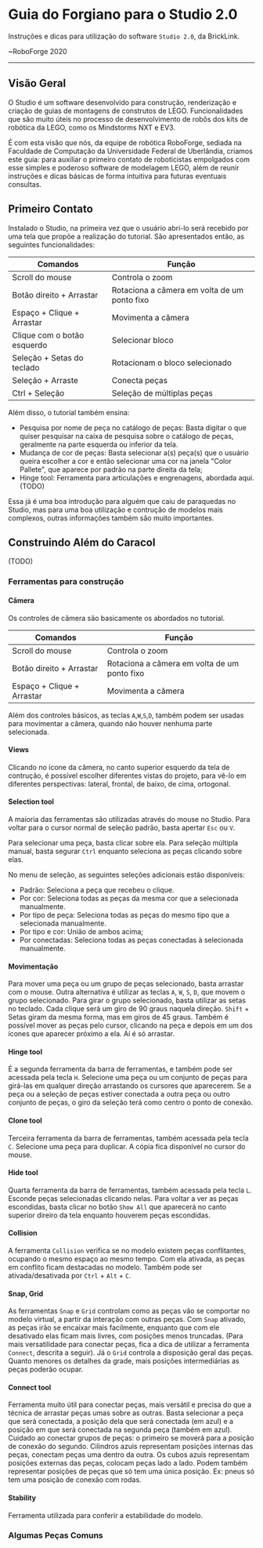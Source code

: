 # Guia do Forgiano para o Studio 2.0
Instruções e dicas para utilização do software `Studio 2.0`, da BrickLink.

~RoboForge 2020
***

## Visão Geral
O Studio é um software desenvolvido para construção, renderização e criação de guias de montagens de construtos de LEGO. Funcionalidades que são muito úteis no processo de desenvolvimento de robôs dos kits de robótica da LEGO, como os Mindstorms NXT e EV3.

É com esta visão que nós, da equipe de robótica RoboForge, sediada na Faculdade de Computação da Universidade Federal de Uberlândia, criamos este guia: para auxiliar o primeiro contato de roboticistas empolgados com esse simples e poderoso software de modelagem LEGO, além de reunir instruções e dicas básicas de forma intuitiva para futuras eventuais consultas. 

## Primeiro Contato

Instalado o Studio, na primeira vez que o usuário abrí-lo será recebido por uma tela que propõe a realização do tutorial. São apresentados então, as seguintes funcionalidades:


| Comandos | Função |
|----------|--------|
| Scroll do mouse | Controla o zoom |
| Botão direito + Arrastar | Rotaciona a câmera em volta de um ponto fixo |
| Espaço + Clique + Arrastar | Movimenta a câmera |
| Clique com o botão esquerdo | Selecionar bloco |
| Seleção + Setas do teclado | Rotacionam o bloco selecionado |
| Seleção + Arraste | Conecta peças |
| Ctrl + Seleção | Seleção de múltiplas peças |

Além disso, o tutorial também ensina:

* Pesquisa por nome de peça no catálogo de peças:
Basta digitar o que quiser pesquisar na caixa de pesquisa sobre o catálogo de peças, geralmente na parte esquerda ou inferior da tela.
* Mudança de cor de peças:
Basta selecionar a(s) peça(s) que o usuário queira escolher a cor e então selecionar uma cor na janela "Color Pallete", que aparece por padrão na parte direita da tela;
* Hinge tool:
Ferramenta para articulações e engrenagens, abordada aqui.(TODO)

Essa já é uma boa introdução para alguém que caiu de paraquedas no Studio, mas para uma boa utilização e contrução de modelos mais complexos, outras informações também são muito importantes.

## Construindo Além do Caracol
<Imagem aqui>(TODO)

### Ferramentas para construção
#### Câmera
Os controles de câmera são basicamente os abordados no tutorial. 

| Comandos | Função |
|----------|--------|
| Scroll do mouse | Controla o zoom |
| Botão direito + Arrastar | Rotaciona a câmera em volta de um ponto fixo |
| Espaço + Clique + Arrastar | Movimenta a câmera |

Além dos controles básicos, as teclas `A`,`W`,`S`,`D`, também podem ser usadas para movimentar a câmera, quando não houver nenhuma parte selecionada.

#### Views
Clicando no ícone da câmera, no canto superior esquerdo da tela de contrução, é possível escolher diferentes vistas do projeto, para vê-lo em diferentes perspectivas: lateral, frontal, de baixo, de cima, ortogonal.

#### Selection tool
A maioria das ferramentas são utilizadas através do mouse no Studio. Para voltar para o cursor normal de seleção padrão, basta apertar `Esc` ou `V`.

Para selecionar uma peça, basta clicar sobre ela.
Para seleção múltipla manual, basta segurar `Ctrl` enquanto seleciona as peças clicando sobre elas.

No menu de seleção, as seguintes seleções adicionais estão disponíveis:
* Padrão:
Seleciona a peça que recebeu o clique.
* Por cor:
Seleciona todas as peças da mesma cor que a selecionada manualmente.
* Por tipo de peça:
Seleciona todas as peças do mesmo tipo que a selecionada manualmente.
* Por tipo e cor:
União de ambos acima;
* Por conectadas:
Seleciona todas as peças conectadas à selecionada manualmente.

#### Movimentação
Para mover uma peça ou um grupo de peças selecionado, basta arrastar com o mouse.
Outra alternativa é utilizar as teclas `A`, `W`, `S`, `D`, que movem o grupo selecionado.
Para girar o grupo selecionado, basta utilizar as setas no teclado. Cada clique será um giro de 90 graus naquela direção.
`Shift` + Setas giram da mesma forma, mas em giros de 45 graus.
Também é possível mover as peças pelo cursor, clicando na peça e depois em um dos ícones que aparecer próximo a ela. Aí é só arrastar.


#### Hinge tool
É a segunda ferramenta da barra de ferramentas, e também pode ser acessada pela tecla `H`.
Selecione uma peça ou um conjunto de peças para girá-las em qualquer direção arrastando os cursores que aparecerem.
Se a peça ou a seleção de peças estiver conectada a outra peça ou outro conjunto de peças, o giro da seleção terá como centro o ponto de conexão.

#### Clone tool
Terceira ferramenta da barra de ferramentas, também acessada pela tecla `C`.
Selecione uma peça para duplicar. A cópia fica disponível no cursor do mouse.

#### Hide tool
Quarta ferramenta da barra de ferramentas, também acessada pela tecla `L`.
Esconde peças selecionadas clicando nelas. Para voltar a ver as peças escondidas, basta clicar no botão `Show All` que aparecerá no canto superior direiro da tela enquanto houverem peças escondidas.

#### Collision
A ferramenta `Collision` verifica se no modelo existem peças conflitantes, ocupando o mesmo espaço ao mesmo tempo.
Com ela ativada, as peças em conflito ficam destacadas no modelo.
Também pode ser ativada/desativada por `Ctrl` + `Alt` + `C`.

#### Snap, Grid
As ferramentas `Snap` e `Grid` controlam como as peças vão se comportar no modelo virtual, a partir da interação com outras peças.
Com `Snap` ativado, as peças irão se encaixar mais facilmente, enquanto que com ele desativado elas ficam mais livres, com posições menos truncadas. (Para mais versatilidade para conectar peças, fica a dica de utilizar a ferramenta `Connect`, descrita a seguir).
Já o `Grid` controla a disposição geral das peças. Quanto menores os detalhes da grade, mais posições intermediárias as peças poderão ocupar.

#### Connect tool
Ferramenta muito útil para conectar peças, mais versátil e precisa do que a técnica de arrastar peças umas sobre as outras.
Basta selecionar a peça que será conectada, a posição dela que será conectada (em azul) e a posição em que será conectada na segunda peça (também em azul).
Cuidado ao conectar grupos de peças: o primeiro se moverá para a posição de conexão do segundo.
Cilindros azuis representam posições internas das peças, conectam peças uma dentro da outra.
Os cubos azuis representam posições externas das peças, colocam peças lado a lado. Podem também representar posições de peças que só tem uma única posição. Ex: pneus só tem uma posição de conexão com rodas.

#### Stability
Ferramenta utilizada para conferir a estabilidade do modelo.

### Algumas Peças Comuns